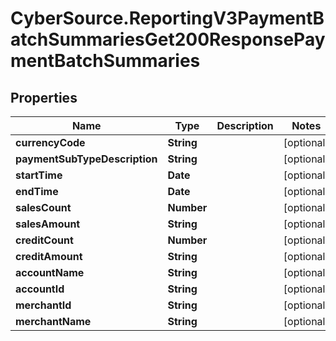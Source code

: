 # CyberSource.ReportingV3PaymentBatchSummariesGet200ResponsePaymentBatchSummaries

## Properties
Name | Type | Description | Notes
------------ | ------------- | ------------- | -------------
**currencyCode** | **String** |  | [optional] 
**paymentSubTypeDescription** | **String** |  | [optional] 
**startTime** | **Date** |  | [optional] 
**endTime** | **Date** |  | [optional] 
**salesCount** | **Number** |  | [optional] 
**salesAmount** | **String** |  | [optional] 
**creditCount** | **Number** |  | [optional] 
**creditAmount** | **String** |  | [optional] 
**accountName** | **String** |  | [optional] 
**accountId** | **String** |  | [optional] 
**merchantId** | **String** |  | [optional] 
**merchantName** | **String** |  | [optional] 


